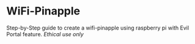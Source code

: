 # WiFi-Pinapple
Step-by-Step guide to create a wifi-pinapple using raspberry pi with Evil Portal feature. *Ethical use only*
